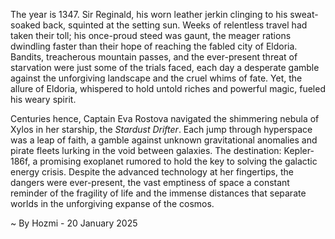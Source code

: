 
The year is 1347.  Sir Reginald, his worn leather jerkin clinging to his sweat-soaked back, squinted at the setting sun.  Weeks of relentless travel had taken their toll; his once-proud steed was gaunt, the meager rations dwindling faster than their hope of reaching the fabled city of Eldoria.  Bandits, treacherous mountain passes, and the ever-present threat of starvation were just some of the trials faced, each day a desperate gamble against the unforgiving landscape and the cruel whims of fate.  Yet, the allure of Eldoria, whispered to hold untold riches and powerful magic, fueled his weary spirit.


Centuries hence, Captain Eva Rostova navigated the shimmering nebula of Xylos in her starship, the *Stardust Drifter*.  Each jump through hyperspace was a leap of faith, a gamble against unknown gravitational anomalies and pirate fleets lurking in the void between galaxies.  The destination: Kepler-186f, a promising exoplanet rumored to hold the key to solving the galactic energy crisis.  Despite the advanced technology at her fingertips, the dangers were ever-present, the vast emptiness of space a constant reminder of the fragility of life and the immense distances that separate worlds in the unforgiving expanse of the cosmos.

~ By Hozmi - 20 January 2025
